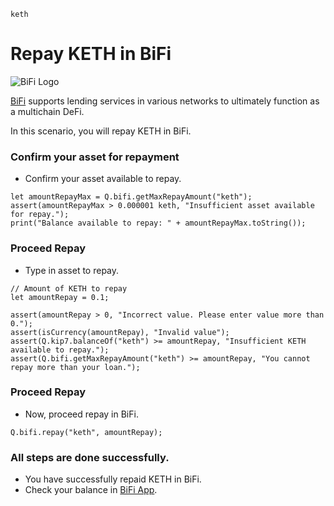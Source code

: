 ```meta-Currency
keth
```

# Repay KETH in BiFi

![BiFi Logo](https://s3.ap-northeast-2.amazonaws.com/thebifrost.io/home/bifi/bifi_logo.svg)

[BiFi](https://bifi.finance/) supports lending services in various networks to ultimately function as a multichain DeFi.

In this scenario, you will repay KETH in BiFi.

### Confirm your asset for repayment

- Confirm your asset available to repay.

```output-Dynamic
let amountRepayMax = Q.bifi.getMaxRepayAmount("keth");
assert(amountRepayMax > 0.000001 keth, "Insufficient asset available for repay.");
print("Balance available to repay: " + amountRepayMax.toString());
```

### Proceed Repay

- Type in asset to repay.

```input KETH
// Amount of KETH to repay
let amountRepay = 0.1;
```

```input-Verify
assert(amountRepay > 0, "Incorrect value. Please enter value more than 0.");
assert(isCurrency(amountRepay), "Invalid value");
assert(Q.kip7.balanceOf("keth") >= amountRepay, "Insufficient KETH available to repay.");
assert(Q.bifi.getMaxRepayAmount("keth") >= amountRepay, "You cannot repay more than your loan.");
```

### Proceed Repay

- Now, proceed repay in BiFi.

```taster
Q.bifi.repay("keth", amountRepay);
```

### All steps are done successfully.

- You have successfully repaid KETH in BiFi.
- Check your balance in [BiFi App](https://app.bifi.finance/).
